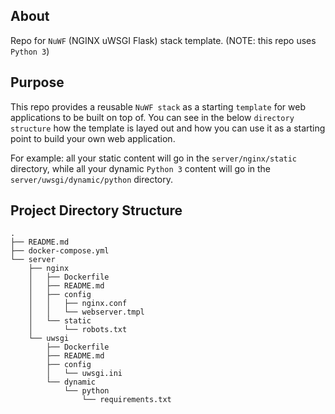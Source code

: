 ## About
Repo for `NuWF` (NGINX uWSGI Flask) stack template. (NOTE: this repo uses
`Python 3`)

## Purpose
This repo provides a reusable `NuWF stack` as a starting `template` for web 
applications to be built on top of. You can see in the below `directory 
structure` how the template is layed out and how you can use it as a starting
point to build your own web application.

For example: all your static content will go in the `server/nginx/static` 
directory, while all your dynamic `Python 3` content will go in the 
`server/uwsgi/dynamic/python` directory.

## Project Directory Structure
```
.
├── README.md
├── docker-compose.yml
└── server
    ├── nginx
    │   ├── Dockerfile
    │   ├── README.md
    │   ├── config
    │   │   ├── nginx.conf
    │   │   └── webserver.tmpl
    │   └── static
    │       └── robots.txt
    └── uwsgi
        ├── Dockerfile
        ├── README.md
        ├── config
        │   └── uwsgi.ini
        └── dynamic
            └── python
                └── requirements.txt
```
